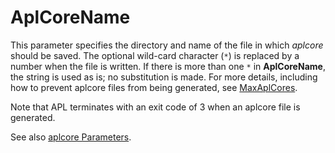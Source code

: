 <h1 class="heading"><span class="name">AplCoreName</span></h1>

This parameter specifies the directory and name of the file in which *aplcore* should be saved. The optional wild-card character (`*`) is replaced by a number when the file is written. If there is more than one `*` in **AplCoreName**, the string is used as is; no substitution is made. For more details, including how to prevent aplcore files from being generated, see [MaxAplCores](maxaplcores.md).

Note that APL terminates with an exit code of 3 when an aplcore file is generated.

See also [aplcore Parameters](../../../language-reference-guide/the-i-beam-operator/aplcore-parameters).
